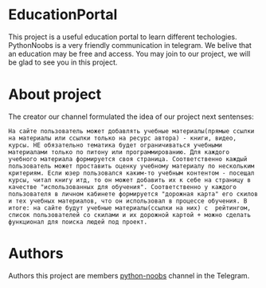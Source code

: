 # EducationPortal
This project is a useful education portal to learn different techologies. PythonNoobs is a very friendly communication in telegram. We belive that an education may be free and access. You may join to our project, we will be glad to see you in this project.

# About project
The creator our channel formulated the idea of our project next sentenses:
```
На сайте пользователь может добавлять учебные материалы(прямые ссылки на материалы или ссылки только на ресурс автора) - книги, видео, курсы. НЕ обязательно тематика будет ограничиваться учебными материалами только по питону или программированию. Для каждого учебного материала формируется своя страница. Соответственно каждый пользователь может проставить оценку учебному материалу по нескольким критериям. Если юзер пользовался каким-то учебным контентом - посещал курсы, читал книгу итд, то он может добавить их к себе на страницу в качестве "использованных для обучения". Соответственно у каждого пользователя в личном кабинете формируется "дорожная карта" его скилов и тех учебных материалов, что он использовал в процессе обучения. В итоге: на сайте будут учебные материалы(ссылки на них) с  рейтингом, список пользователей со скилами и их дорожной картой + можно сделать функционал для поиска людей под проект.
```

# Authors
Authors this project are members [python-noobs](https://telegram.im/info/python_noobs?lang=ru) channel in the Telegram.

